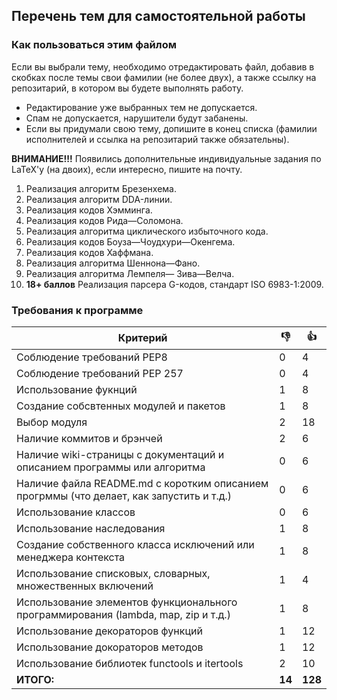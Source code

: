 ## Перечень тем для самостоятельной работы

### Как пользоваться этим файлом

Если вы выбрали тему, необходимо отредактировать файл, добавив в скобках после темы свои фамилии (не более двух), а также ссылку на репозитарий, в котором вы будете выполнять работу.
* Редактирование уже выбранных тем не допускается.
* Спам не допускается, нарушители будут забанены.
* Если вы придумали свою тему, допишите в конец списка (фамилии исполнителей и ссылка на репозитарий также обязательны).

**ВНИМАНИЕ!!!** Появились дополнительные индивидуальные задания по LaTeX'у (на двоих), если интересно, пишите на почту. 

1. Реализация алгоритм Брезенхема.
2. Реализация алгоритм DDA-линии.
3. Реализация кодов Хэмминга.
4. Реализация кодов Рида—Соломона.
5. Реализация алгоритма циклического избыточного кода.
6. Реализация кодов Боуза—Чоудхури—Окенгема.
7. Реализация кодов Хаффмана.
8. Реализация алгоритма Шеннона—Фано.
9. Реализация алгоритма Лемпеля— Зива—Велча.
10. **18+ баллов** Реализация парсера G-кодов, стандарт ISO 6983-1:2009.

### Требования к программе

Критерий      | :-1: | :+1: 
------------- | -----|-------
Соблюдение требований PEP8 | 0 | 4
Соблюдение требований PEP 257 | 0 | 4
Использование фукнций | 1 | 8
Создание собсвтенных модулей и пакетов | 1 | 8
Выбор модуля | 2 | 18
Наличие коммитов и брэнчей | 2 | 6
Наличие wiki-страницы с документаций и описанием программы или алгоритма | 0 | 6
Наличие файла README.md с коротким описанием прогрммы (что делает, как запустить и т.д.) | 0 | 6
Использование классов | 0 | 6
Использование наследования | 1 | 8
Создание собственного класса исключений или менеджера контекста | 1 | 8
Использование списковых, словарных, множественных включений | 1 | 4
Использование элементов функционального программирования (lambda, map, zip и т.д.) | 1 | 8
Использование декораторов функций | 1 | 12
Использование докораторов методов | 1 | 12
Использование библиотек functools и itertools | 2 | 10
**ИТОГО:** | **14** | **128**
